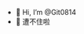 - 👋 Hi, I’m @Git0814
- 👀 遭不住啦

<!---
Git0814/Git0814 is a ✨ special ✨ repository because its `README.md` (this file) appears on your GitHub profile.
You can click the Preview link to take a look at your changes.
--->
